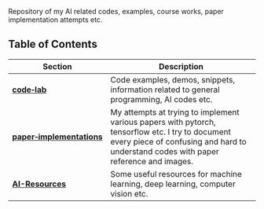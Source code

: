 Repository of my AI related codes, examples, course works, paper implementation attempts etc.



## Table of Contents

| Section | Description |
| --- | --- |
| [**code‑lab**](https://github.com/quickgrid/CodeLab/tree/master/code-lab) | Code examples, demos, snippets, information related to general programming, AI codes etc. |
| [**paper‑implementations**](https://github.com/quickgrid/CodeLab/tree/master/paper-implementations) | My attempts at trying to implement various papers with pytorch, tensorflow etc. I try to document every piece of confusing and hard to understand codes with paper reference and images. |
| [**AI-Resources**](https://github.com/quickgrid/AI-Resources) | Some useful resources for machine learning, deep learning, computer vision etc. |
